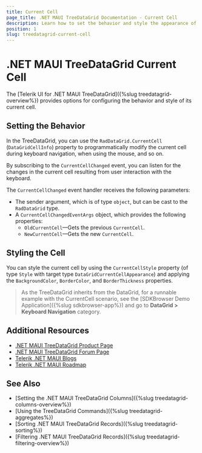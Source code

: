```yaml
---
title: Current Cell
page_title: .NET MAUI TreeDataGrid Documentation - Current Cell
description: Learn how to set the behavior and style the appearance of the current cell of the Telerik UI for .NET MAUI TreeDataGrid component.
position: 1
slug: treedatagrid-current-cell
---
```


# .NET MAUI TreeDataGrid Current Cell

 The [Telerik UI for .NET MAUI TreeDataGrid]({%slug treedatagrid-overview%}) provides options for configuring the behavior and style of its current cell.

## Setting the Behavior

In the TreeDataGrid, you can use the `RadDataGrid.CurrentCell` (`DataGridCellInfo`) property to programmatically modify the current cell during keyboard navigation, when using the mouse, and so on.

By subscribing to the `CurrentCellChanged` event, you can listen for the changes in the current cell resulting from user interaction with the keyboard.

The `CurrentCellChanged` event handler receives the following parameters:

* The sender argument, which is of type `object`, but can be cast to the `RadDataGrid` type.
* A `CurrentCellChangedEventArgs` object, which provides the following properties:
	- `OldCurrentCell`&mdash;Gets the previous `CurrentCell`.
	- `NewCurrentCell`&mdash;Gets the new `CurrentCell`.

## Styling the Cell

You can style the current cell by using the `CurrentCellStyle` property (of type `Style` with target type `DataGridCurrentCellAppearance`) and applying the `BackgroundColor`, `BorderColor`, and `BorderThickness` properties.

> As the TreeDataGrid inherits from the DataGrid, for a runnable example with the CurrentCell scenario, see the [SDKBrowser Demo Application]({%slug sdkbrowser-app%}) and go to **DataGrid > Keyboard Navigation** category. 

## Additional Resources

- [.NET MAUI TreeDataGrid Product Page](https://www.telerik.com/maui-ui/treedatagrid)
- [.NET MAUI TreeDataGrid Forum Page](https://www.telerik.com/forums/maui?tagId=1801)
- [Telerik .NET MAUI Blogs](https://www.telerik.com/blogs/mobile-net-maui)
- [Telerik .NET MAUI Roadmap](https://www.telerik.com/support/whats-new/maui-ui/roadmap)

## See Also

- [Setting the .NET MAUI TreeDataGrid Columns]({%slug treedatagrid-columns-overview%})
- [Using the TreeDataGrid Commands]({%slug treedatagrid-aggregates%})
- [Sorting .NET MAUI TreeDataGrid Records]({%slug treedatagrid-sorting%})
- [Filtering .NET MAUI TreeDataGrid Records]({%slug treedatagrid-filtering-overview%})